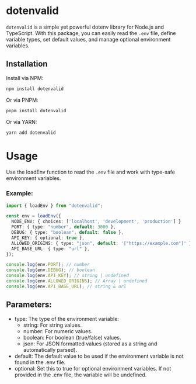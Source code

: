 # dotenvalid

`dotenvalid` is a simple yet powerful dotenv library for Node.js and TypeScript. With this package, you can easily read the `.env` file, define variable types, set default values, and manage optional environment variables.

## Installation

Install via NPM:

```bash
npm install dotenvalid
```

Or via PNPM:

```bash
pnpm install dotenvalid
```

Or via YARN:

```bash
yarn add dotenvalid
```

# Usage

Use the loadEnv function to read the `.env` file and work with type-safe environment variables.

### Example:

```typescript
import { loadEnv } from "dotenvalid";

const env = loadEnv({
  NODE_ENV: { choices: ['localhost', 'development', 'production'] }
  PORT: { type: "number", default: 3000 },
  DEBUG: { type: "boolean", default: false },
  API_KEY: { optional: true },
  ALLOWED_ORIGINS: { type: "json", default: '["https://example.com"]' },
  API_BASE_URL: { type: "url" },
});

console.log(env.PORT); // number
console.log(env.DEBUG); // boolean
console.log(env.API_KEY); // string | undefined
console.log(env.ALLOWED_ORIGINS); // Array | undefined
console.log(env.API_BASE_URL); // string & url
```

## Parameters:

- type: The type of the environment variable:
  - string: For string values.
  - number: For numeric values.
  - boolean: For boolean (true/false) values.
  - json: For JSON formatted values (stored as a string and automatically parsed).
- default: The default value to be used if the environment variable is not found in the .env file.
- optional: Set this to true for optional environment variables. If not provided in the .env file, the variable will be undefined.
